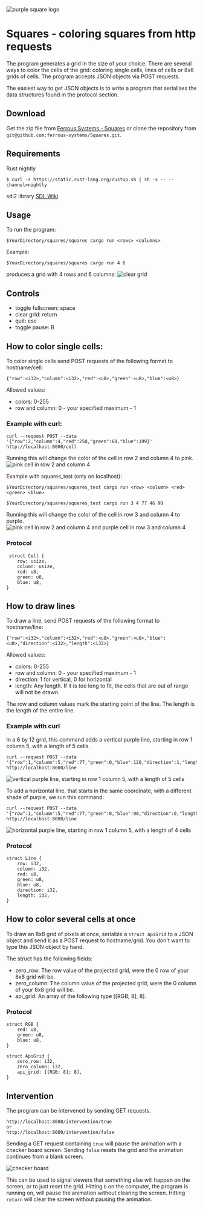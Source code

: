 ![purple square logo](https://github.com/ferrous-systems/Squares/blob/master/example%20images/logo.png " ")
# Squares - coloring squares from http requests

The program generates a grid in the size of your choice. There are several ways to color the cells of the grid: coloring single cells, lines of cells or 8x8 grids of cells. The program accepts JSON objects via POST requests. 

The easiest way to get JSON objects is to write a program that serialises the data
structures found in the protocol section.


## Download
  Get the zip file from [Ferrous Systems - Squares](https://github.com/ferrous-systems/Squares/archive/master.zip) or clone the repository from `git@github.com:ferrous-systems/Squares.git`.


## Requirements
  Rust nightly
  ```
  $ curl -s https://static.rust-lang.org/rustup.sh | sh -s -- --channel=nightly
  ```
  sdl2 library
  [SDL Wiki](https://wiki.libsdl.org/Installation)


## Usage
To run the program:
```
$YourDirectory/squares/squares cargo run <rows> <columns>
```
Example:
```
$YourDirectory/squares/squares cargo run 4 6
```
produces a grid with 4 rows and 6 columns:
![clear grid](https://github.com/ferrous-systems/Squares/blob/master/example%20images/5.png " ")


## Controls
- toggle fullscreen: space
- clear grid: return
- quit: esc
- toggle pause: B


## How to color single cells:
To color single cells send POST requests of the following format to hostname/cell:
```
{"row":<i32>,"column":<i32>,"red":<u8>,"green":<u8>,"blue":<u8>}
```
Allowed values:
- colors: 0-255
- row and column: 0 - your specified maximum - 1

### Example with curl:

```
curl --request POST --data '{"row":2,"column":4,"red":250,"green":68,"blue":199}' http://localhost:8000/cell
```

Running this will change the color of the cell in row 2 and column 4 to pink.
![pink cell in row 2 and column 4](https://github.com/ferrous-systems/Squares/blob/master/example%20images/2.png " ")

Example with squares_test (only on localhost):
```
$YourDirectory/squares/squares_test cargo run <row> <column> <red> <green> <blue>
```
```
$YourDirectory/squares/squares_test cargo run 3 4 77 46 90
```

Running this will change the color of the cell in row 3 and column 4 to purple.
![pink cell in row 2 and column 4 and purple cell in row 3 and column 4](https://github.com/ferrous-systems/Squares/blob/master/example%20images/3.png " ")

### Protocol

```
 struct Cell {
    row: usize,
    column: usize,
    red: u8,
    green: u8,
    blue: u8,
}
```


## How to draw lines

To draw a line, send POST requests of the following format to hostname/line:

```
{"row":<i32>,"column":<i32>,"red":<u8>,"green":<u8>,"blue":<u8>,"direction":<i32>,"length":<i32>}
```

Allowed values:
- colors: 0-255
- row and column: 0 - your specified maximum - 1
- direction: 1 for vertical, 0 for horizontal
- length: Any length. If it is too long to fit, the cells that are out of range will not be drawn.

The row and column values mark the starting point of the line. The length is the length of the entire line.

### Example with curl

In a 6 by 12 grid, this command adds a vertical purple line, starting in row 1 column 5, with a length of 5 cells.

```
curl --request POST --data '{"row":1,"column":5,"red":77,"green":0,"blue":120,"direction":1,"length":5}}' http://localhost:8000/line
```
![vertical purple line, starting in row 1 column 5, with a length of 5 cells](https://github.com/ferrous-systems/Squares/blob/fix-lines-and-readme/example%20images/6.png " ")

To add a horizontal line, that starts in the same coordinate, with a different shade of purple, we run this command:

```
curl --request POST --data '{"row":1,"column":5,"red":77,"green":0,"blue":90,"direction":0,"length":4}}' http://localhost:8000/line
```

![horizontal purple line, starting in row 1 column 5, with a length of 4 cells](https://github.com/ferrous-systems/Squares/blob/fix-lines-and-readme/example%20images/7.png " ")

### Protocol

```
struct Line {
    row: i32,
    column: i32,
    red: u8,
    green: u8,
    blue: u8,
    direction: i32,
    length: i32,
}
```


## How to color several cells at once

To draw an 8x8 grid of pixels at once, serialize a `struct ApiGrid` to a JSON object and send it as a POST request to hostname/grid. You don't want to type this JSON object by hand.

The struct has the following fields:

- zero_row: The row value of the projected grid, were the 0 row of your 8x8 grid will be.
- zero_column: The column value of the projected grid, were the 0 column of your 8x8 grid will be.
- api_grid: An array of the following type [[RGB; 8]; 8].

### Protocol

```
struct RGB {
    red: u8,
    green: u8,
    blue: u8,
}

struct ApiGrid {
    zero_row: i32,
    zero_column: i32,
    api_grid: [[RGB; 8]; 8],
}
```

## Intervention
The program can be intervened by sending GET requests.

```
http://localhost:8000/intervention/true
or
http://localhost:8000/intervention/false
```
Sending a GET request containing `true` will pause the animation with a checker board screen. Sending `false` resets the grid and the animation continues from a blank screen.


![checker board](https://github.com/ferrous-systems/Squares/blob/master/example%20images/4.png " ")


This can be used to signal viewers that something else will happen on the screen, or to just reset the grid. Hitting `b` on the computer, the program is running on,  will pause the animation without clearing the screen. Hitting `return` will clear the screen without pausing the animation.  
